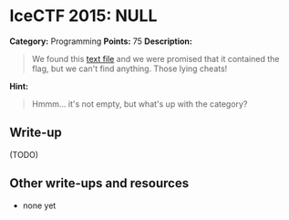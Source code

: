 # IceCTF 2015: NULL

**Category:** Programming
**Points:** 75
**Description:** 

> We found this <a target='_blank' href='/problem-static/stage3/programming/null/flag.txt'>text file</a> and we were promised that it contained the flag, but we can't find anything. Those lying cheats!

**Hint:**

> Hmmm... it's not empty, but what's up with the category?

## Write-up

(TODO)

## Other write-ups and resources

* none yet

